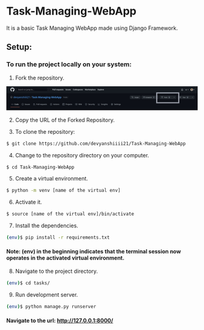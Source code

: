 # Task-Managing-WebApp

It is a basic Task Managing WebApp made using Django Framework.
## Setup:

### To run the project locally on your system:

1. Fork the repository.


<img src="src\assets\fork_tma.jpg"></img>


2. Copy the URL of the Forked Repository.
    
3. To clone the repository:

```sh
$ git clone https://github.com/devyanshiiii21/Task-Managing-WebApp
```
4. Change to the repository directory on your computer.

```sh
$ cd Task-Managing-WebApp
```
5. Create a virtual environment.

```sh
$ python -m venv [name of the virtual env]
```
6. Activate it.

```sh
$ source [name of the virtual env]/bin/activate
```
7. Install the dependencies.

```sh
(env)$ pip install -r requirements.txt
```
#### Note: (env) in the beginning indicates that the terminal session now operates in the activated virtual environment. 

8. Navigate to the project directory.
```sh
(env)$ cd tasks/
```

9. Run development server.
```sh
(env)$ python manage.py runserver
```
#### Navigate to the url: http://127.0.0.1:8000/
